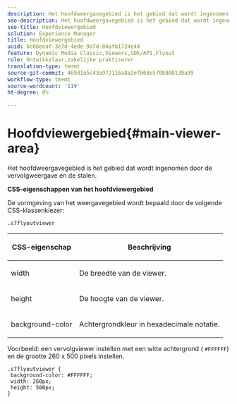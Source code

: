 ```yaml
---
description: Het hoofdweergavegebied is het gebied dat wordt ingenomen door de vervolgweergave en de stalen.
seo-description: Het hoofdweergavegebied is het gebied dat wordt ingenomen door de vervolgweergave en de stalen.
seo-title: Hoofdviewergebied
solution: Experience Manager
title: Hoofdviewergebied
uuid: bc0beeaf-3e7d-4ede-9a7d-04afb1724e44
feature: Dynamic Media Classic,Viewers,SDK/API,Flyout
role: Ontwikkelaar,zakelijke praktiserer
translation-type: tm+mt
source-git-commit: 469d1a5c43a972116a8a2efb0de5708800130a99
workflow-type: tm+mt
source-wordcount: '119'
ht-degree: 0%

---
```



# Hoofdviewergebied{#main-viewer-area}

Het hoofdweergavegebied is het gebied dat wordt ingenomen door de vervolgweergave en de stalen.

<!--<a id="section_061E550C1C1D4DB2BD663A898895B38C"></a>-->

**CSS-eigenschappen van het hoofdviewergebied**

De vormgeving van het weergavegebied wordt bepaald door de volgende CSS-klassenkiezer:

```
.s7flyoutviewer
```

<table id="table_94EE3F5BBE4547C0B4943471CEE7EDE4"> 
 <thead> 
  <tr> 
   <th colname="col1" class="entry"> <p> CSS-eigenschap </p> </th> 
   <th colname="col2" class="entry"> <p>Beschrijving </p> </th> 
  </tr> 
 </thead>
 <tbody> 
  <tr> 
   <td colname="col1"> <p> <span class="codeph"> width </span> </p> </td> 
   <td colname="col2"> <p>De breedte van de viewer. </p> </td> 
  </tr> 
  <tr> 
   <td colname="col1"> <p> <span class="codeph"> height  </span> </p> </td> 
   <td colname="col2"> <p>De hoogte van de viewer. </p> </td> 
  </tr> 
  <tr> 
   <td colname="col1"> <p> <span class="codeph"> background-color  </span> </p> </td> 
   <td colname="col2"> <p> Achtergrondkleur in hexadecimale notatie. </p> </td> 
  </tr> 
 </tbody> 
</table>

Voorbeeld: een vervolgviewer instellen met een witte achtergrond ( `#FFFFFF`) en de grootte 260 x 500 pixels instellen.

```
.s7flyoutviewer { 
 background-color: #FFFFFF; 
 width: 260px; 
 height: 500px;  
}
```

